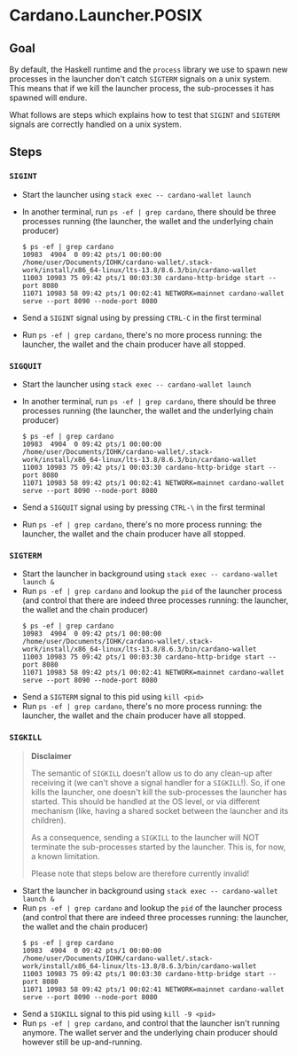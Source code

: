 # Cardano.Launcher.POSIX

## Goal

By default, the Haskell runtime and the `process` library we use to spawn new
processes in the launcher don't catch `SIGTERM` signals on a unix system. This
means that if we kill the launcher process, the sub-processes it has spawned
will endure.

What follows are steps which explains how to test that `SIGINT` and `SIGTERM`
signals are correctly handled on a unix system.

## Steps

### `SIGINT`

- Start the launcher using `stack exec -- cardano-wallet launch`
- In another terminal, run `ps -ef | grep cardano`, there should be three
  processes running (the launcher, the wallet and the underlying chain
  producer)
  ```
  $ ps -ef | grep cardano
  10983  4904  0 09:42 pts/1 00:00:00 /home/user/Documents/IOHK/cardano-wallet/.stack-work/install/x86_64-linux/lts-13.8/8.6.3/bin/cardano-wallet
  11003 10983 75 09:42 pts/1 00:03:30 cardano-http-bridge start --port 8080
  11071 10983 58 09:42 pts/1 00:02:41 NETWORK=mainnet cardano-wallet serve --port 8090 --node-port 8080
  ```

- Send a `SIGINT` signal using by pressing `CTRL-C` in the first terminal
- Run `ps -ef | grep cardano`, there's no more process running: the launcher,
  the wallet and the chain producer have all stopped.


### `SIGQUIT`

- Start the launcher using `stack exec -- cardano-wallet launch`
- In another terminal, run `ps -ef | grep cardano`, there should be three
  processes running (the launcher, the wallet and the underlying chain
  producer)
  ```
  $ ps -ef | grep cardano
  10983  4904  0 09:42 pts/1 00:00:00 /home/user/Documents/IOHK/cardano-wallet/.stack-work/install/x86_64-linux/lts-13.8/8.6.3/bin/cardano-wallet
  11003 10983 75 09:42 pts/1 00:03:30 cardano-http-bridge start --port 8080
  11071 10983 58 09:42 pts/1 00:02:41 NETWORK=mainnet cardano-wallet serve --port 8090 --node-port 8080
  ```

- Send a `SIGQUIT` signal using by pressing `CTRL-\` in the first terminal
- Run `ps -ef | grep cardano`, there's no more process running: the launcher,
  the wallet and the chain producer have all stopped.


### `SIGTERM`

- Start the launcher in background using `stack exec -- cardano-wallet launch &`
- Run `ps -ef | grep cardano` and lookup the `pid` of the launcher process (and
  control that there are indeed three processes running: the launcher, the
  wallet and the chain producer)
  ```
  $ ps -ef | grep cardano
  10983  4904  0 09:42 pts/1 00:00:00 /home/user/Documents/IOHK/cardano-wallet/.stack-work/install/x86_64-linux/lts-13.8/8.6.3/bin/cardano-wallet
  11003 10983 75 09:42 pts/1 00:03:30 cardano-http-bridge start --port 8080
  11071 10983 58 09:42 pts/1 00:02:41 NETWORK=mainnet cardano-wallet serve --port 8090 --node-port 8080
  ```
- Send a `SIGTERM` signal to this pid using `kill <pid>`
- Run `ps -ef | grep cardano`, there's no more process running: the launcher,
  the wallet and the chain producer have all stopped.


### `SIGKILL`

> **Disclaimer**
>
> The semantic of `SIGKILL` doesn't allow us to do any clean-up after receiving
> it (we can't shove a signal handler for a `SIGKILL`!). So, if one kills the
> launcher, one doesn't kill the sub-processes the launcher has started. This
> should be handled at the OS level, or via different mechanism (like, having a
> shared socket between the launcher and its children).
>
> As a consequence, sending a `SIGKILL` to the launcher will NOT terminate the
> sub-processes started by the launcher. This is, for now, a known limitation.
>
> Please note that steps below are therefore currently invalid!

- Start the launcher in background using `stack exec -- cardano-wallet launch &`
- Run `ps -ef | grep cardano` and lookup the `pid` of the launcher process (and
  control that there are indeed three processes running: the launcher, the
  wallet and the chain producer)
  ```
  $ ps -ef | grep cardano
  10983  4904  0 09:42 pts/1 00:00:00 /home/user/Documents/IOHK/cardano-wallet/.stack-work/install/x86_64-linux/lts-13.8/8.6.3/bin/cardano-wallet
  11003 10983 75 09:42 pts/1 00:03:30 cardano-http-bridge start --port 8080
  11071 10983 58 09:42 pts/1 00:02:41 NETWORK=mainnet cardano-wallet serve --port 8090 --node-port 8080
  ```
- Send a `SIGKILL` signal to this pid using `kill -9 <pid>`
- Run `ps -ef | grep cardano`, and control that the launcher isn't running
  anymore. The wallet server and the underlying chain producer should however
  still be up-and-running.
